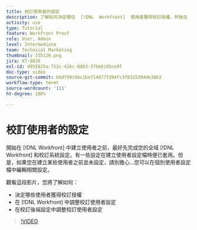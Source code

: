 ```yaml
---
title: 校訂使用者的設定
description: 了解如何決定哪位  [!DNL  Workfront]  使用者獲得校訂授權，然後在  [!DNL Workfront]  以及後端設定中調整使用者設定
activity: use
type: Tutorial
feature: Workfront Proof
role: User, Admin
level: Intermediate
team: Technical Marketing
thumbnail: 335126.png
jira: KT-8826
exl-id: d055825a-712c-426c-8803-37bb6105ce9f
doc-type: video
source-git-commit: bbdf99c6bc1be714077fd94fc3f8325394de36b3
workflow-type: tm+mt
source-wordcount: '111'
ht-degree: 100%

---
```


# 校訂使用者的設定

開始在 [!DNL  Workfront] 中建立使用者之前，最好先完成您的全域 [!DNL Workfront] 和校訂系統設定。有一些設定在建立使用者設定檔時便已套用。但是，如果您在建立某些使用者之前並未設定，請別擔心...您可以在個別使用者設定檔中編輯相關設定。


觀看這段影片，您將了解如何：

* 決定哪些使用者獲得校訂授權
* 在 [!DNL  Workfront] 中調整校訂使用者設定
* 在校訂後端設定中調整校訂使用者設定

>[!VIDEO](https://video.tv.adobe.com/v/335126/?quality=12&learn=on&enablevpops=1)

<!--
Lean More URLs
-->
